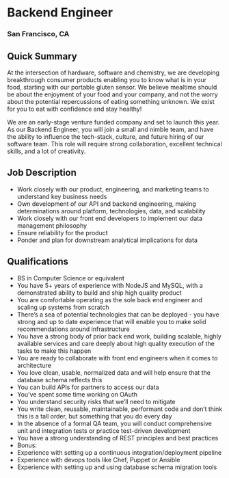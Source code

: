 # Backend Engineer
### San Francisco, CA

## Quick Summary
At the intersection of hardware, software and chemistry, we are developing breakthrough consumer products enabling you to know what is in your food, starting with our portable gluten sensor. We believe mealtime should be about the enjoyment of your food and your company, and not the worry about the potential repercussions of eating something unknown. We exist for you to eat with confidence and stay healthy!

We are an early-stage venture funded company and set to launch this year. As our Backend Engineer, you will join a small and nimble team, and have the ability to influence the tech-stack, culture, and future hiring of our software team. This role will require strong collaboration, excellent technical skills, and a lot of creativity.

## Job Description
+	Work closely with our product, engineering, and marketing teams to understand key business needs
+	Own development of our API and backend engineering, making determinations around platform, technologies, data, and scalability
+	Work closely with our front end developers to implement our data management philosophy
+	Ensure reliability for the product
+	Ponder and plan for downstream analytical implications for data

## Qualifications
+	BS in Computer Science or equivalent
+	You have 5+ years of experience with NodeJS and MySQL, with a demonstrated ability to build and ship high quality product
+	You are comfortable operating as the sole back end engineer and scaling up systems from scratch
+	There’s a sea of potential technologies that can be deployed - you have strong and up to date experience that will enable you to make solid recommendations around infrastructure
+	You have a strong body of prior back end work, building scalable, highly available services and care deeply about high quality execution of the tasks to make this happen
+	You are ready to collaborate with front end engineers when it comes to architecture
+	You love clean, usable, normalized data and will help ensure that the database schema reflects this
+	You can build APIs for partners to access our data
+	You’ve spent some time working on OAuth
+	You understand security risks that we’ll need to mitigate
+	You write clean, reusable, maintainable, performant code and don’t think this is a tall order, but something that you do every day
+	In the absence of a formal QA team, you will conduct comprehensive unit and integration tests or practice test-driven development
+	You have a strong understanding of REST principles and best practices
+	Bonus:
  +	Experience with setting up a continuous integration/deployment pipeline
  +	Experience with devops tools like Chef, Puppet or Ansible
  +	Experience with setting up and using database schema migration tools
